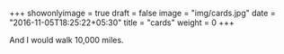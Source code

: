 +++
showonlyimage = true
draft = false
image = "img/cards.jpg"
date = "2016-11-05T18:25:22+05:30"
title = "cards"
weight = 0
+++

And I would walk 10,000 miles.

